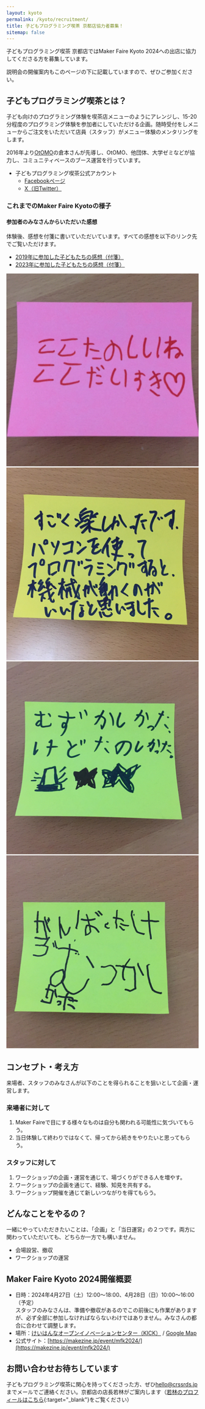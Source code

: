 ```yaml
---
layout: kyoto
permalink: /kyoto/recruitment/
title: 子どもプログラミング喫茶 京都店協力者募集！
sitemap: false
---
```

子どもプログラミング喫茶 京都店ではMaker Faire Kyoto 2024への出店に協力してくださる方を募集しています。

説明会の開催案内もこのページの下に記載していますので、ぜひご参加ください。

## 子どもプログラミング喫茶とは？
子ども向けのプログラミング体験を喫茶店メニューのようにアレンジし、15-20分程度のプログラミング体験を参加者にしていただける企画。随時受付をしメニューからご注文をいただいて店員（スタッフ）がメニュー体験のメンタリングをします。

2016年より[OtOMO](https://otomo.scratch-ja.org/)の倉本さんが先導し、OtOMO、他団体、大学ゼミなどが協力し、コミュニティベースのブース運営を行っています。

- 子どもプログラミング喫茶公式アカウント
    - [Facebookページ](https://www.facebook.com/ProgrammingSaloonForKIDS/)
    - [X（旧Twitter）](https://twitter.com/pgmsaloon4kids)

### これまでのMaker Faire Kyotoの様子
#### 参加者のみなさんからいただいた感想
体験後、感想を付箋に書いていただいています。すべての感想を以下のリンク先でご覧いただけます。
- [2019年に参加した子どもたちの感想（付箋）](https://photos.app.goo.gl/BNm3M8D8TbpAsk2HA)
- [2023年に参加した子どもたちの感想（付箋）](https://photos.app.goo.gl/KEiMYdXHyskbCZ7C7)

<div class="photos">
    <img src="/assets/images/kyoto/recruitment/fusen01.jpg">
    <img src="/assets/images/kyoto/recruitment/fusen02.jpg">
    <img src="/assets/images/kyoto/recruitment/fusen03.jpg">
    <img src="/assets/images/kyoto/recruitment/fusen04.jpg">
</div>

## コンセプト・考え方
来場者、スタッフのみなさんが以下のことを得られることを狙いとして企画・運営します。

### 来場者に対して
1. Maker Faireで目にする様々なものは自分も関われる可能性に気づいてもらう。
2. 当日体験して終わりではなくて、帰ってから続きをやりたいと思ってもらう。

### スタッフに対して
1. ワークショップの企画・運営を通じて、場づくりができる人を増やす。
2. ワークショップの企画を通じて、経験、知見を共有する。
3. ワークショップ開催を通じて新しいつながりを得てもらう。

## どんなことをやるの？
一緒にやっていただきたいことは、「企画」と「当日運営」の２つです。両方に関わっていただいても、どちらか一方でも構いません。

- 会場設営、撤収
- ワークショップの運営

## Maker Faire Kyoto 2024開催概要
- 日時：2024年4月27日（土）12:00～18:00、4月28日（日）10:00～16:00（予定）  
スタッフのみなさんは、準備や撤収があるのでこの前後にも作業がありますが、必ず全部に参加しなければならないわけではありません。みなさんの都合に合わせて調整します。
- 場所：[けいはんなオープンイノベーションセンター（KICK）](http://kick.kyoto/) / [Google Map](https://goo.gl/maps/7qXoTdHwSpr)
- 公式サイト：[https://makezine.jp/event/mfk2024/](https://makezine.jp/event/mfk2024/)

## お問い合わせお待ちしています
子どもプログラミング喫茶に関心を持ってくださった方、ぜひ[hello@crssrds.jp](mailto:hello@crssrds.jp)までメールでご連絡ください。京都店の店長若林がご案内します（[若林のプロフィールはこちら](https://crssrds.jp/about/){:target="_blank"}をご覧ください）

